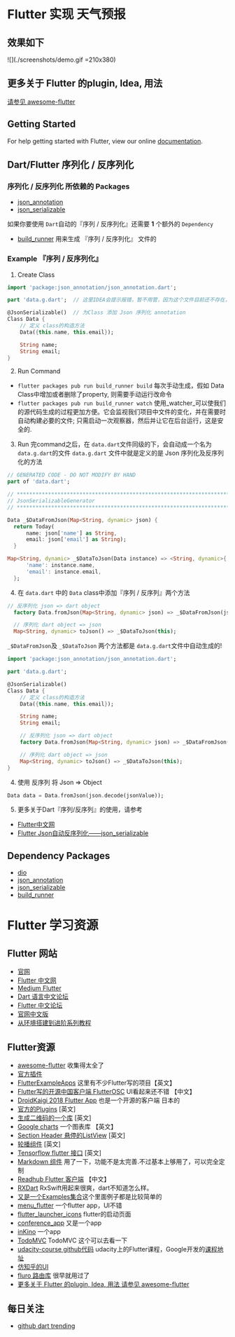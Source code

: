 # Flutter 实现 天气预报

## 效果如下
![](./screenshots/demo.gif =210x380)


## 更多关于 Flutter 的plugin, Idea, 用法
[请参见 awesome-flutter](awesome-flutter.md)

## Getting Started

For help getting started with Flutter, view our online
[documentation](https://flutter.io/).

## Dart/Flutter 序列化 / 反序列化
### 序列化 / 反序列化 所依赖的 Packages
- [json_annotation](https://pub.dartlang.org/packages/json_annotation)
- [json_serializable](https://pub.dartlang.org/packages/json_serializable)

如果你要使用 `Dart`自动的『序列 / 反序列化』还需要 **1** 个额外的 `Dependency`
- [build_runner](https://pub.dartlang.org/packages/build_runner) 用来生成 『序列 / 反序列化』 文件的

### Example 『序列 / 反序列化』
1. Create Class
```dart
import 'package:json_annotation/json_annotation.dart';

part 'data.g.dart';  // 这里IDEA会提示报错，暂不用管，因为这个文件目前还不存在，这个文件是交给dart自动生成的

@JsonSerializable()  // 为Class 添加 Json 序列化 annotation
Class Data {
    // 定义 class的构造方法
    Data({this.name, this.email});

    String name;
    String email;
}
```
2. Run Command
- `flutter packages pub run build_runner build`  每次手动生成，假如 Data Class中增加或者删除了property, 则需要手动运行改命令
- `flutter packages pub run build_runner watch`  使用_watcher_可以使我们的源代码生成的过程更加方便。它会监视我们项目中文件的变化，并在需要时自动构建必要的文件; 只需启动一次观察器，然后并让它在后台运行，这是安全的.

3. Run 完command之后，在 `data.dart`文件同级的下，会自动成一个名为 `data.g.dart`的文件
`data.g.dart` 文件中就是定义的是 Json 序列化及反序列化的方法
```dart
// GENERATED CODE - DO NOT MODIFY BY HAND
part of 'data.dart';

// **************************************************************************
// JsonSerializableGenerator
// **************************************************************************

Data _$DataFromJson(Map<String, dynamic> json) {
  return Today(
      name: json['name'] as String,
      email: json['email'] as String);
  }

Map<String, dynamic> _$DataToJson(Data instance) => <String, dynamic>{
      'name': instance.name,
      'email': instance.email,
  };
```

4. 在 `data.dart` 中的 `Data` class中添加『序列 / 反序列』两个方法
```dart
// 反序列化 json => dart object
  factory Data.fromJson(Map<String, dynamic> json) => _$DataFromJson(json);

  // 序列化 dart object => json
  Map<String, dynamic> toJson() => _$DataToJson(this);
```
`_$DataFromJson`及 `_$DataToJson` 两个方法都是 `data.g.dart`文件中自动生成的!

```dart
import 'package:json_annotation/json_annotation.dart';

part 'data.g.dart';

@JsonSerializable()
Class Data {
    // 定义 class的构造方法
    Data({this.name, this.email});

    String name;
    String email;

    // 反序列化 json => dart object
    factory Data.fromJson(Map<String, dynamic> json) => _$DataFromJson(json);

    // 序列化 dart object => json
    Map<String, dynamic> toJson() => _$DataToJson(this);
}
```

4. 使用 反序列 将  Json => Object
```dart
Data data = Data.fromJson(json.decode(jsonValue));
```

5. 更多关于Dart『序列/反序列』的使用，请参考
- [Flutter中文网](https://flutterchina.club/json)
- [Flutter Json自动反序列化——json_serializable](https://juejin.im/post/5b5f00e7e51d45190571172f)

## Dependency Packages
- [dio](https://github.com/flutterchina/dio)
- [json_annotation](https://pub.dartlang.org/packages/json_annotation)
- [json_serializable](https://pub.dartlang.org/packages/json_serializable)
- [build_runner](https://pub.dartlang.org/packages/build_runner)


# Flutter 学习资源

## Flutter 网站
* [官网](http://flutter.io/)
* [Flutter 中文网](https://flutterchina.club/)
* [Medium Flutter](https://medium.com/flutter-io)
* [Dart 语言中文论坛](http://www.cndartlang.com/)
* [Flutter 中文论坛](http://flutter-dev.cn)
* [官网中文版](http://doc.flutter-dev.cn)
* [从环境搭建到进阶系列教程](http://flutter-dev.com/bbs/topic/12)

## Flutter资源
* [awesome-flutter](https://github.com/Solido/awesome-flutter) 收集得太全了
* [官方插件](https://github.com/flutter/plugins)
* [FlutterExampleApps](https://github.com/iampawan/FlutterExampleApps) 这里有不少Flutter写的项目【英文】
* [Flutter写的开源中国客户端 FlutterOSC](https://github.com/yubo725/FlutterOSC) UI看起来还不错 【中文】
* [DroidKaigi 2018 Flutter App](https://github.com/konifar/droidkaigi2018-flutter) 也是一个开源的客户端 日本的
* [官方的Plugins](https://github.com/flutter/plugins) [英文]
* [生成二维码的一个库](https://github.com/lukef/qr.flutter) [英文]
* [Google charts](https://github.com/google/charts) 一个图表库 【英文】
* [Section Header 悬停的ListView](https://github.com/itsJoKr/sticky_header_list) [英文]
* [轮播组件](https://github.com/gbrvalerio/carousel) [英文]
* [Tensorflow flutter 接口](https://github.com/kashifmin/flutter_tensorflow_lite) [英文]
* [Markdown 组件](https://github.com/flutter/flutter_markdown) 用了一下，功能不是太完善.不过基本上够用了，可以完全定制
* [Readhub Flutter 客户端](https://github.com/flyou/readhub_flutter) 【中文】
* [RXDart](https://github.com/ReactiveX/rxdart) RxSwift用起来很爽，dart不知道怎么样。
* [又是一个Examples集合](https://github.com/nisrulz/flutter-examples)这个里面例子都是比较简单的
* [menu_flutter](https://github.com/braulio94/menu_flutter) 一个flutter app，UI不错
* [flutter_launcher_icons](https://github.com/franzsilva/flutter_launcher_icons) flutter的启动页面
* [conference_app](https://github.com/dart-lang/conference_app) 又是一个app
* [inKino](https://github.com/roughike/inKino) 一个app
* [TodoMVC](https://github.com/brianegan/flutter_architecture_samples) TodoMVC 这个可以去看一下
* [udacity-course github代码](https://github.com/flutter/udacity-course) udacity上的Flutter课程，Google开发的[课程地址](https://www.udacity.com/course/build-native-mobile-apps-with-flutter--ud905)
* [仿知乎的UI](https://github.com/HackSoul/zhihu-flutter)
* [fluro 路由库](https://github.com/theyakka/fluro) 很早就用过了
* [更多关于 Flutter 的plugin, Idea, 用法 请参见 awesome-flutter](awesome-flutter.md)

## 每日关注
* [github dart trending](https://github.com/trending/dart?since=daily)
